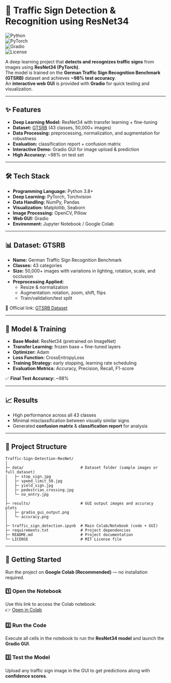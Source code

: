 # 🚦 Traffic Sign Detection & Recognition using ResNet34

![Python](https://img.shields.io/badge/Python-3.8+-blue?logo=python)  
![PyTorch](https://img.shields.io/badge/PyTorch-ResNet34-red?logo=pytorch)  
![Gradio](https://img.shields.io/badge/GUI-Gradio-orange?logo=gradio)  
![License](https://img.shields.io/badge/License-MIT-green)  

A deep learning project that **detects and recognizes traffic signs** from images using **ResNet34 (PyTorch)**.  
The model is trained on the **German Traffic Sign Recognition Benchmark (GTSRB)** dataset and achieves **~98% test accuracy**.  
An **interactive web GUI** is provided with **Gradio** for quick testing and visualization.  

---

## ✨ Features
- **Deep Learning Model:** ResNet34 with transfer learning + fine-tuning  
- **Dataset:** [GTSRB](http://benchmark.ini.rub.de/?section=gtsrb&subsection=dataset) (43 classes, 50,000+ images)  
- **Data Processing:** preprocessing, normalization, and augmentation for robustness  
- **Evaluation:** classification report + confusion matrix  
- **Interactive Demo:** Gradio GUI for image upload & prediction  
- **High Accuracy:** ~98% on test set  

---

## 🛠️ Tech Stack
- **Programming Language:** Python 3.8+  
- **Deep Learning:** PyTorch, Torchvision  
- **Data Handling:** NumPy, Pandas  
- **Visualization:** Matplotlib, Seaborn  
- **Image Processing:** OpenCV, Pillow  
- **Web GUI:** Gradio  
- **Environment:** Jupyter Notebook / Google Colab  

---

## 📊 Dataset: GTSRB
- **Name:** German Traffic Sign Recognition Benchmark  
- **Classes:** 43 categories  
- **Size:** 50,000+ images with variations in lighting, rotation, scale, and occlusion  
- **Preprocessing Applied:**  
  - Resize & normalization  
  - Augmentation: rotation, zoom, shift, flips  
  - Train/validation/test split  

📌 Official link: [GTSRB Dataset](http://benchmark.ini.rub.de/?section=gtsrb&subsection=dataset)  

---

## 🧠 Model & Training
- **Base Model:** ResNet34 (pretrained on ImageNet)  
- **Transfer Learning:** frozen base + fine-tuned layers  
- **Optimizer:** Adam  
- **Loss Function:** CrossEntropyLoss  
- **Training Strategy:** early stopping, learning rate scheduling  
- **Evaluation Metrics:** Accuracy, Precision, Recall, F1-score  

✅ **Final Test Accuracy:** ~98%  

---

## 📈 Results
- High performance across all 43 classes  
- Minimal misclassification between visually similar signs  
- Generated **confusion matrix** & **classification report** for analysis  

---

## 📂 Project Structure

```text
Traffic-Sign-Detection-ResNet/
│
├─ data/                         # Dataset folder (sample images or full dataset)
│   ├─ stop_sign.jpg
│   ├─ speed_limit_50.jpg
│   ├─ yield_sign.jpg
│   ├─ pedestrian_crossing.jpg
│   └─ no_entry.jpg
│
├─ results/                      # GUI output images and accuracy plots
│   ├─ gradio_gui_output.png
│   └─ accuracy.png
│
├─ traffic_sign_detection.ipynb  # Main Colab/Notebook (code + GUI)
├─ requirements.txt              # Project dependencies
├─ README.md                     # Project documentation
└─ LICENSE                       # MIT License file
```

---

## **🚀 Getting Started**

Run the project on **Google Colab (Recommended)** — no installation required.

### **1️⃣ Open the Notebook**
Use this link to access the Colab notebook:  
👉 [Open in Colab](https://colab.research.google.com/drive/1G69WhFLuZ-C2pEEEF6oCMiVX8FLGfEr5?usp=sharing)

### **2️⃣ Run the Code**
Execute all cells in the notebook to run the **ResNet34 model** and launch the **Gradio GUI**.

### **3️⃣ Test the Model**
Upload any traffic sign image in the GUI to get predictions along with **confidence scores**.
